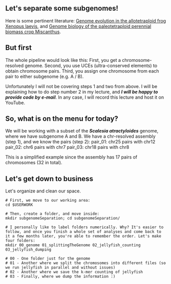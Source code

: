 ## Let's separate some subgenomes!

Here is some pertinent literature:
[Genome evolution in the allotetraploid frog Xenopus laevis](https://www.nature.com/articles/nature19840), and 
[Genome biology of the paleotetraploid perennial biomass crop Miscanthus](https://www.nature.com/articles/s41467-020-18923-6).

## But first
The whole pipeline would look like this:
First, you get a chromosome-resolved genome. Second, you use UCEs (ultra-conserved elements) to obtain chromosome pairs. Third, you assign one chromosome from each pair to either subgenome (e.g. A / B).

Unfortunately I will not be covering steps 1 and two from above. I will be explaining how to do step number 2 in my lecture, and **_I will be happy to provide code by e-mail_**. In any case, I will record this lecture and host it on YouTube.

## So, what is on the menu for today?

We will be working with a subset of the **_Scalesia atractyloides_** genome, where we have subgenome A and B. We have a chr-resolved assembly (step 1), and we know the pairs (step 2):
pair_01: chr25 pairs with chr12
pair_02: chr6 pairs with chr7
pair_03: chr18 pairs with chr8

This is a simplified example since the assembly has 17 pairs of chromosomes (32 in total).

## Let's get down to business

Let's organize and clean our space.
```
# First, we move to our working area:
cd $USERWORK

# Then, create a folder, and move inside:
mkdir subgenomeSeparation; cd subgenomeSeparation/

# I personally like to label folders numerically. Why? It's easier to follow, and once you finish a whole set of analyses and come back to it a few months later, you're able to remember the order. Let's make four folders:
mkdir 00_genome 01_splittingTheGenome 02_jellyfish_counting 03_jellyfish_dumping

# 00 - One folder just for the genome
# 01 - Another where we split the chromosomes into different files (so we run jellyfish in parallel and without issues)
# 02 - Another where we save the k-mer counting of jellyfish
# 03 - Finally, where we dump the information :)
```
